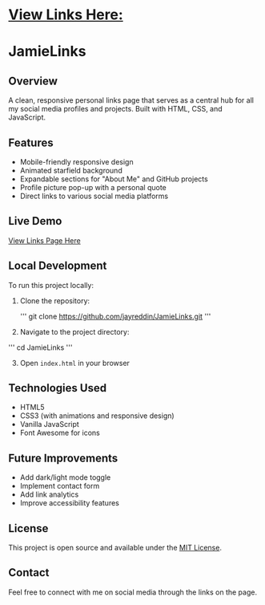 
<h1>
  
[View Links Here:](https://jayreddin.github.io/JamieLinks/)

<h1/>

# JamieLinks

## Overview
A clean, responsive personal links page that serves as a central hub for all my social media profiles and projects. Built with HTML, CSS, and JavaScript.

## Features
- Mobile-friendly responsive design
- Animated starfield background
- Expandable sections for "About Me" and GitHub projects
- Profile picture pop-up with a personal quote
- Direct links to various social media platforms

## Live Demo
[View Links Page Here](https://jayreddin.github.io/JamieLinks/)

## Local Development
To run this project locally:
1. Clone the repository:

   '''
   git clone https://github.com/jayreddin/JamieLinks.git
   '''
  2. Navigate to the project directory:

'''
cd JamieLinks
'''

3. Open `index.html` in your browser

## Technologies Used
- HTML5
- CSS3 (with animations and responsive design)
- Vanilla JavaScript
- Font Awesome for icons

## Future Improvements
- Add dark/light mode toggle
- Implement contact form
- Add link analytics
- Improve accessibility features

## License
This project is open source and available under the [MIT License](LICENSE).

## Contact
Feel free to connect with me on social media through the links on the page.

